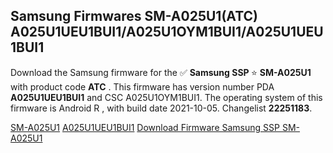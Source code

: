 <h2>Samsung Firmwares SM-A025U1(ATC) A025U1UEU1BUI1/A025U1OYM1BUI1/A025U1UEU1BUI1</h2>
Download the Samsung firmware for the ✅ <strong>Samsung SSP </strong> ⭐ <strong>SM-A025U1</strong> with product code <strong>ATC</strong> . This firmware has version number PDA <strong>A025U1UEU1BUI1</strong> and CSC A025U1OYM1BUI1. The operating system of this firmware is Android R , with build date 2021-10-05. Changelist <strong>22251183</strong>.


[SM-A025U1](https://samfirm.shop/samsung/model/SM-A025U1)
[A025U1UEU1BUI1](https://samfirm.shop/samsung/pda/A025U1UEU1BUI1)
[Download Firmware Samsung SSP SM-A025U1](https://samfirm.shop/samsung/firmware/475747)
